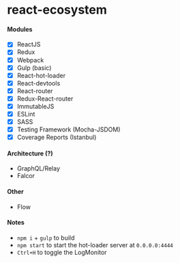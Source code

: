 # react-ecosystem

#### Modules

  * [x] ReactJS
  * [x] Redux
  * [x] Webpack
  * [x] Gulp (basic)
  * [x] React-hot-loader
  * [x] React-devtools
  * [x] React-router
  * [x] Redux-React-router
  * [x] ImmutableJS
  * [x] ESLint
  * [x] SASS
  * [x] Testing Framework (Mocha-JSDOM)
  * [x] Coverage Reports (Istanbul)

#### Architecture (?)

  * GraphQL/Relay
  * Falcor

#### Other

  * Flow

#### Notes

  - `npm i` + `gulp` to build
  - `npm start` to start the hot-loader server at `0.0.0.0:4444`
  - `Ctrl+H` to toggle the LogMonitor

